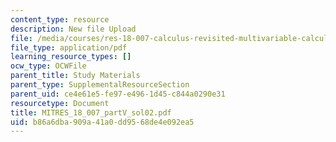```yaml
---
content_type: resource
description: New file Upload
file: /media/courses/res-18-007-calculus-revisited-multivariable-calculus-fall-2011/b86a6dba909a41a0dd9568de4e092ea5_MITRES_18_007_partV_sol02.pdf
file_type: application/pdf
learning_resource_types: []
ocw_type: OCWFile
parent_title: Study Materials
parent_type: SupplementalResourceSection
parent_uid: ce4e61e5-fe97-e496-1d45-c844a0290e31
resourcetype: Document
title: MITRES_18_007_partV_sol02.pdf
uid: b86a6dba-909a-41a0-dd95-68de4e092ea5
---
```


